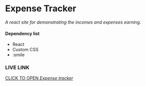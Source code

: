 # Expense Tracker
*A react site for demonstrating the incomes and expenses earning*.

#### Dependency list
- React
- Custom CSS
- :smile

### LIVE LINK
[CLICK TO OPEN *Expense tracker*](https://mehedikhokon.github.io/expense-tracker/)  
